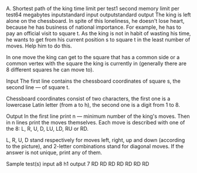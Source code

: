 A. Shortest path of the king
time limit per test1 second
memory limit per test64 megabytes
inputstandard input
outputstandard output
The king is left alone on the chessboard. In spite of this loneliness, he doesn't lose heart, because he has business of national importance. For example, he has to pay an official visit to square t. As the king is not in habit of wasting his time, he wants to get from his current position s to square t in the least number of moves. Help him to do this.


In one move the king can get to the square that has a common side or a common vertex with the square the king is currently in (generally there are 8 different squares he can move to).

Input
The first line contains the chessboard coordinates of square s, the second line — of square t.

Chessboard coordinates consist of two characters, the first one is a lowercase Latin letter (from a to h), the second one is a digit from 1 to 8.

Output
In the first line print n — minimum number of the king's moves. Then in n lines print the moves themselves. Each move is described with one of the 8: L, R, U, D, LU, LD, RU or RD.

L, R, U, D stand respectively for moves left, right, up and down (according to the picture), and 2-letter combinations stand for diagonal moves. If the answer is not unique, print any of them.

Sample test(s)
input
a8
h1
output
7
RD
RD
RD
RD
RD
RD
RD
